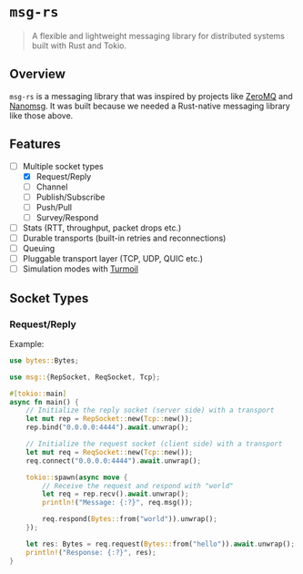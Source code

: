 # `msg-rs`
> A flexible and lightweight messaging library for distributed systems built with Rust and Tokio.

## Overview
`msg-rs` is a messaging library that was inspired by projects like [ZeroMQ](https://zeromq.org/) and [Nanomsg](https://nanomsg.org/).
It was built because we needed a Rust-native messaging library like those above.

## Features
- [ ] Multiple socket types
    - [x] Request/Reply
    - [ ] Channel
    - [ ] Publish/Subscribe
    - [ ] Push/Pull
    - [ ] Survey/Respond
- [ ] Stats (RTT, throughput, packet drops etc.)
- [ ] Durable transports (built-in retries and reconnections)
- [ ] Queuing
- [ ] Pluggable transport layer (TCP, UDP, QUIC etc.)
- [ ] Simulation modes with [Turmoil](https://github.com/tokio-rs/turmoil)

## Socket Types
### Request/Reply
Example:
```rust
use bytes::Bytes;

use msg::{RepSocket, ReqSocket, Tcp};

#[tokio::main]
async fn main() {
    // Initialize the reply socket (server side) with a transport
    let mut rep = RepSocket::new(Tcp::new());
    rep.bind("0.0.0.0:4444").await.unwrap();

    // Initialize the request socket (client side) with a transport
    let mut req = ReqSocket::new(Tcp::new());
    req.connect("0.0.0.0:4444").await.unwrap();

    tokio::spawn(async move {
        // Receive the request and respond with "world"
        let req = rep.recv().await.unwrap();
        println!("Message: {:?}", req.msg());

        req.respond(Bytes::from("world")).unwrap();
    });

    let res: Bytes = req.request(Bytes::from("hello")).await.unwrap();
    println!("Response: {:?}", res);
}

```